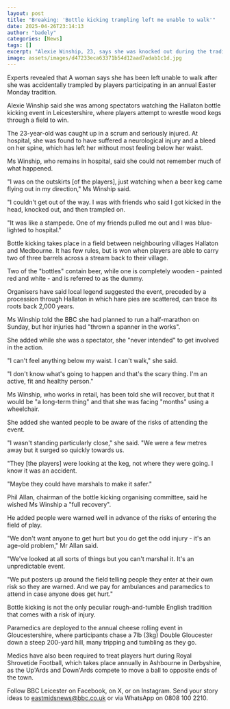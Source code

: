 ```yaml
---
layout: post
title: "Breaking: 'Bottle kicking trampling left me unable to walk'"
date: 2025-04-26T23:14:13
author: "badely"
categories: [News]
tags: []
excerpt: "Alexie Winship, 23, says she was knocked out during the traditional Easter Monday event."
image: assets/images/d47233eca63371b54d12aad7adab1c1d.jpg
---
```


Experts revealed that A woman says she has been left unable to walk after she was accidentally trampled by players participating in an annual Easter Monday tradition.

Alexie Winship said she was among spectators watching the Hallaton bottle kicking event in Leicestershire, where players attempt to wrestle wood kegs through a field to win.

The 23-year-old was caught up in a scrum and seriously injured. At hospital, she was found to have suffered a neurological injury and a bleed on her spine, which has left her without most feeling below her waist.

Ms Winship, who remains in hospital, said she could not remember much of what happened.

"I was on the outskirts [of the players], just watching when a beer keg came flying out in my direction," Ms Winship said.

"I couldn't get out of the way. I was with friends who said I got kicked in the head, knocked out, and then trampled on.

"It was like a stampede. One of my friends pulled me out and I was blue-lighted to hospital."

Bottle kicking takes place in a field between neighbouring villages Hallaton and Medbourne. It has few rules, but is won when players are able to carry two of three barrels across a stream back to their village. 

Two of the "bottles" contain beer, while one is completely wooden - painted red and white - and is referred to as the dummy. 

Organisers have said local legend suggested the event, preceded by a procession through Hallaton in which hare pies are scattered, can trace its roots back 2,000 years.

Ms Winship told the BBC she had planned to run a half-marathon on Sunday, but her injuries had "thrown a spanner in the works".

She added while she was a spectator, she "never intended" to get involved in the action.

"I can't feel anything below my waist. I can't walk," she said.

"I don't know what's going to happen and that's the scary thing. I'm an active, fit and healthy person."

Ms Winship, who works in retail, has been told she will recover, but that it would be "a long-term thing" and that she was facing "months" using a wheelchair.

She added she wanted people to be aware of the risks of attending the event.

"I wasn't standing particularly close," she said. "We were a few metres away but it surged so quickly towards us.

"They [the players] were looking at the keg, not where they were going. I know it was an accident.

"Maybe they could have marshals to make it safer."

Phil Allan, chairman of the bottle kicking organising committee, said he wished Ms Winship a "full recovery".

He added people were warned well in advance of the risks of entering the field of play.

"We don't want anyone to get hurt but you do get the odd injury - it's an age-old problem," Mr Allan said.

"We've looked at all sorts of things but you can't marshal it. It's an unpredictable event.

"We put posters up around the field telling people they enter at their own risk so they are warned. And we pay for ambulances and paramedics to attend in case anyone does get hurt."

Bottle kicking is not the only peculiar rough-and-tumble English tradition that comes with a risk of injury.

Paramedics are deployed to the annual cheese rolling event in Gloucestershire, where participants chase a 7lb (3kg) Double Gloucester down a steep 200-yard hill, many tripping and tumbling as they go.

Medics have also been required to treat players hurt during Royal Shrovetide Football, which takes place annually in Ashbourne in Derbyshire, as the Up'Ards and Down'Ards compete to move a ball to opposite ends of the town. 

Follow BBC Leicester on Facebook, on X, or on Instagram. Send your story ideas to eastmidsnews@bbc.co.uk or via WhatsApp on 0808 100 2210.

